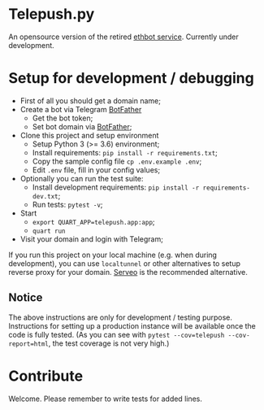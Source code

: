# Telepush.py

An opensource version of the retired [ethbot service][ethbot_github]. Currently under development.

# Setup for development / debugging

- First of all you should get a domain name;
- Create a bot via Telegram [BotFather][botfather]
  - Get the bot token;
  - Set bot domain via [BotFather][botfather];
- Clone this project and setup environment
  - Setup Python 3 (>= 3.6) environment;
  - Install requirements: `pip install -r requirements.txt`;
  - Copy the sample config file `cp .env.example .env`;
  - Edit `.env` file, fill in your config values;
- Optionally you can run the test suite:
  - Install development requirements: `pip install -r requirements-dev.txt`;
  - Run tests: `pytest -v`;
- Start
  - `export QUART_APP=telepush.app:app`;
  - `quart run`
- Visit your domain and login with Telegram;

If you run this project on your local machine (e.g. when during development),
 you can use `localtunnel` or other alternatives to setup reverse proxy
 for your domain. [Serveo][serveo_website] is the recommended alternative.

## Notice

The above instructions are only for development / testing purpose.
Instructions for setting up a production instance will be available
 once the code is fully tested.
 (As you can see with `pytest --cov=telepush --cov-report=html`,
 the test coverage is not very high.)

# Contribute

Welcome. Please remember to write tests for added lines.

[ethbot_github]: https://github.com/JokerQyou/ethbot/
[botfather]: https://t.me/BotFather
[serveo_website]: https://serveo.net/